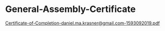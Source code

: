 # General-Assembly-Certificate

[Certificate-of-Completion-daniel.ma.krasner@gmail.com-1593092019.pdf](https://github.com/dkrasner-debug/General-Assembly-Certificate/files/10332521/Certificate-of-Completion-daniel.ma.krasner%40gmail.com-1593092019.pdf)
